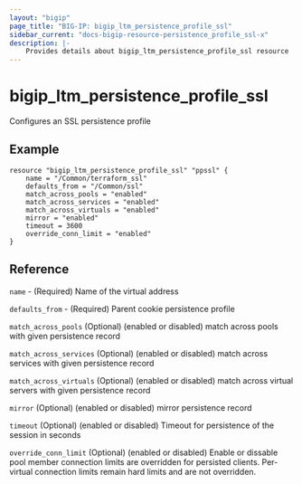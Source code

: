 ```yaml
---
layout: "bigip"
page_title: "BIG-IP: bigip_ltm_persistence_profile_ssl"
sidebar_current: "docs-bigip-resource-persistence_profile_ssl-x"
description: |-
    Provides details about bigip_ltm_persistence_profile_ssl resource
---
```


# bigip_ltm_persistence_profile_ssl

Configures an SSL persistence profile

## Example

```
resource "bigip_ltm_persistence_profile_ssl" "ppssl" {
    name = "/Common/terraform_ssl"
    defaults_from = "/Common/ssl"
    match_across_pools = "enabled"
    match_across_services = "enabled"
    match_across_virtuals = "enabled"
    mirror = "enabled"
    timeout = 3600
    override_conn_limit = "enabled"
}
```

## Reference

`name` - (Required) Name of the virtual address

`defaults_from` - (Required) Parent cookie persistence profile

`match_across_pools` (Optional) (enabled or disabled) match across pools with given persistence record

`match_across_services` (Optional) (enabled or disabled) match across services with given persistence record

`match_across_virtuals` (Optional) (enabled or disabled) match across virtual servers with given persistence record

`mirror` (Optional) (enabled or disabled) mirror persistence record

`timeout` (Optional) (enabled or disabled) Timeout for persistence of the session in seconds

`override_conn_limit` (Optional) (enabled or disabled) Enable or dissable pool member connection limits are overridden for persisted clients. Per-virtual connection limits remain hard limits and are not overridden.

